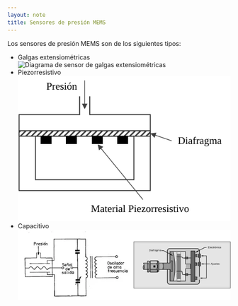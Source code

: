 ```yaml
---
layout: note
title: Sensores de presión MEMS
---
```


Los sensores de presión MEMS son de los siguientes tipos:

* Galgas extensiométricas
    ![Diagrama de sensor de galgas extensiométricas](https://cdn.instrumentationtools.com/wp-content/uploads/2017/11/instrumentationtools.com_strain-gauge-with-diaphragm.png)
* Piezorresistivo
    ![Diagrama de sensor piezorresistivo](../../img/diagrama-sensor-presion-piezorresistivo-mems.svg)
* Capacitivo
    ![Diagrama de sensor capacitivo](../../img/diagrama-sensor-presion-capacitivo-mems.png)
